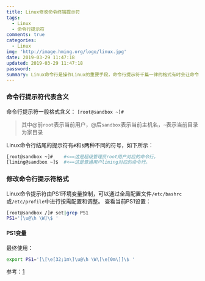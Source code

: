 ```yaml
---
title: Linux修改命令终端提示符
tags:
  - Linux
  - 命令行提示符
comments: true
categories:
  - Linux
img: 'http://image.hming.org/logo/linux.jpg'
date: 2019-03-29 11:47:18
updated: 2019-03-29 11:47:18
password:
summary: Linux命令行是操作Linux的重要手段，命令行提示符千篇一律的格式有时会让命令和输出难以辨认，本文将介绍如何修改命令行提示符的格式。
---
```

### 命令行提示符代表含义
命令行提示符一般格式含义：
`[root@sandbox ~]#`
> 其中@前`root`表示当前用户，@后`sandbox`表示当前主机名，`~`表示当前目录为家目录

Linux命令行结尾的提示符有`#`和`$`两种不同的符号，如下所示：
```bash
[root@sandbox ~]#    #<==这是超级管理员root用户对应的命令行。
[liming@sandbox ~]$  #<==这是普通用户liming对应的命令行。
```

### 修改命令行提示符格式
Linux命令提示符由PS1环境变量控制，可以通过全局配置文件`/etc/bashrc`或`/etc/profile`中进行按需配置和调整。
查看当前PS1设置：
```bash
[root@sandbox /]# set|grep PS1
PS1='[\u@\h \W]\$ '
```
#### PS1变量
最终使用：
```bash
export PS1='[\[\e[32;1m\]\u@\h \W\[\e[0m\]]\$ '
```
参考：[1](https://blog.51cto.com/oldboy/1926142)